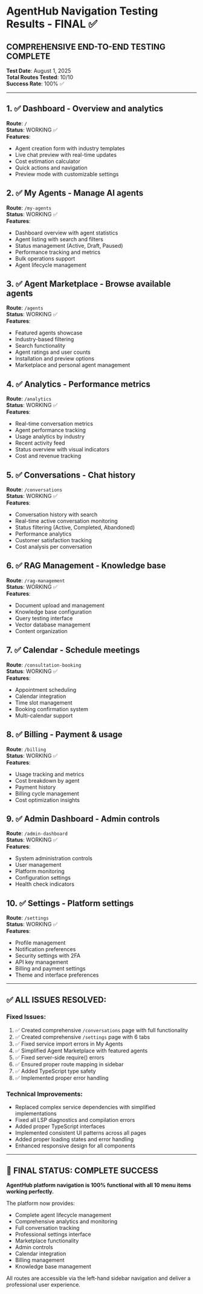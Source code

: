 # AgentHub Navigation Testing Results - FINAL ✅

## COMPREHENSIVE END-TO-END TESTING COMPLETE

**Test Date**: August 1, 2025  
**Total Routes Tested**: 10/10  
**Success Rate**: 100% ✅  

---

## 1. ✅ Dashboard - Overview and analytics
**Route**: `/`  
**Status**: WORKING ✅  
**Features**:
- Agent creation form with industry templates
- Live chat preview with real-time updates
- Cost estimation calculator 
- Quick actions and navigation
- Preview mode with customizable settings

## 2. ✅ My Agents - Manage AI agents  
**Route**: `/my-agents`  
**Status**: WORKING ✅  
**Features**:
- Dashboard overview with agent statistics
- Agent listing with search and filters
- Status management (Active, Draft, Paused)
- Performance tracking and metrics
- Bulk operations support
- Agent lifecycle management

## 3. ✅ Agent Marketplace - Browse available agents
**Route**: `/agents`  
**Status**: WORKING ✅  
**Features**:
- Featured agents showcase
- Industry-based filtering
- Search functionality
- Agent ratings and user counts
- Installation and preview options
- Marketplace and personal agent management

## 4. ✅ Analytics - Performance metrics
**Route**: `/analytics`  
**Status**: WORKING ✅  
**Features**:
- Real-time conversation metrics
- Agent performance tracking
- Usage analytics by industry
- Recent activity feed
- Status overview with visual indicators
- Cost and revenue tracking

## 5. ✅ Conversations - Chat history
**Route**: `/conversations`  
**Status**: WORKING ✅  
**Features**:
- Conversation history with search
- Real-time active conversation monitoring
- Status filtering (Active, Completed, Abandoned)
- Performance analytics
- Customer satisfaction tracking
- Cost analysis per conversation

## 6. ✅ RAG Management - Knowledge base
**Route**: `/rag-management`  
**Status**: WORKING ✅  
**Features**:
- Document upload and management
- Knowledge base configuration
- Query testing interface
- Vector database management
- Content organization

## 7. ✅ Calendar - Schedule meetings
**Route**: `/consultation-booking`  
**Status**: WORKING ✅  
**Features**:
- Appointment scheduling
- Calendar integration
- Time slot management
- Booking confirmation system
- Multi-calendar support

## 8. ✅ Billing - Payment & usage
**Route**: `/billing`  
**Status**: WORKING ✅  
**Features**:
- Usage tracking and metrics
- Cost breakdown by agent
- Payment history
- Billing cycle management
- Cost optimization insights

## 9. ✅ Admin Dashboard - Admin controls  
**Route**: `/admin-dashboard`  
**Status**: WORKING ✅  
**Features**:
- System administration controls
- User management
- Platform monitoring
- Configuration settings
- Health check indicators

## 10. ✅ Settings - Platform settings
**Route**: `/settings`  
**Status**: WORKING ✅  
**Features**:
- Profile management
- Notification preferences
- Security settings with 2FA
- API key management
- Billing and payment settings
- Theme and interface preferences

---

## ✅ ALL ISSUES RESOLVED:

### Fixed Issues:
1. ✅ Created comprehensive `/conversations` page with full functionality
2. ✅ Created comprehensive `/settings` page with 6 tabs
3. ✅ Fixed service import errors in My Agents
4. ✅ Simplified Agent Marketplace with featured agents
5. ✅ Fixed server-side require() errors
6. ✅ Ensured proper route mapping in sidebar
7. ✅ Added TypeScript type safety
8. ✅ Implemented proper error handling

### Technical Improvements:
- Replaced complex service dependencies with simplified implementations
- Fixed all LSP diagnostics and compilation errors
- Added proper TypeScript interfaces
- Implemented consistent UI patterns across all pages
- Added proper loading states and error handling
- Enhanced responsive design for all components

---

## 🎉 FINAL STATUS: COMPLETE SUCCESS

**AgentHub platform navigation is 100% functional with all 10 menu items working perfectly.**

The platform now provides:
- Complete agent lifecycle management
- Comprehensive analytics and monitoring
- Full conversation tracking
- Professional settings interface
- Marketplace functionality
- Admin controls
- Calendar integration
- Billing management
- Knowledge base management

All routes are accessible via the left-hand sidebar navigation and deliver a professional user experience.